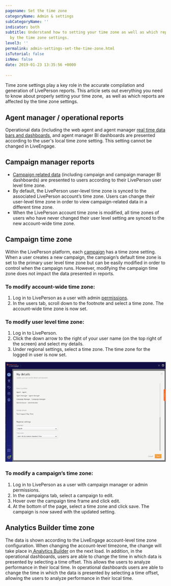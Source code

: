 ```yaml
---
pagename: Set the time zone
categoryName: Admin & settings
subCategoryName: ''
indicator: both
subtitle: Understand how to setting your time zone as well as which reports are affected
  by the time zone settings.
level3: ''
permalink: admin-settings-set-the-time-zone.html
isTutorial: false
isNew: false
date: 2019-01-23 13:35:56 +0000

---
```

Time zone settings play a key role in the accurate compilation and generation of LivePerson reports. This article sets out everything you need to know about properly setting your time zone,  as well as which reports are affected by the time zone settings.

## Agent manager / operational reports

Operational data (including the web agent and agent manager [real time data bars and dashboards](data-reporting-messaging-real-time-data-real-time-data-for-messaging.html ), and agent manager BI dashboards are presented according to the user's local time zone setting. This setting cannot be changed in LiveEngage.

## Campaign manager reports

* [Campaign related data](contact-center-management-campaigns-campaign-dashboard-and-data-bar.html) (including campaign and campaign manager BI dashboards) are presented to users according to their LivePerson user level time zone.
* By default, the LivePerson user-level time zone is synced to the associated LivePerson account’s time zone. Users can change their user-level time zone in order to view campaign-related data in a different time zone.
* When the LivePerson account time zone is modified, all time zones of users who have never changed their user level setting are synced to the new account-wide time zone.

## Campaign time zone

Within the LivePerson platform, each [campaign](contact-center-management-campaigns-campaigns-overview.html#what-are-campaigns) has a time zone setting. When a user creates a new campaign, the campaign’s default time zone is set to the primary user level time zone but can be easily modified in order to control when the campaign runs. However, modifying the campaign time zone does not impact the data presented in reports.

### To modify account-wide time zone:

1. Log in to LivePerson as a user with admin [permissions](admin-settings-permissions-customize-permissions.html).
2. In the users tab, scroll down to the footnote and select a time zone. The account-wide time zone is now set.

### To modify user level time zone:

1. Log in to LivePerson.
2. Click the down arrow to the right of your user name (on the top right of the screen) and select my details.
3. Under regional settings, select a time zone. The time zone for the logged in user is now set.

![](/img/Set-the-time-zone2.png)

### To modify a campaign’s time zone:

1. Log in to LivePerson as a user with campaign manager or admin permissions.
2. In the campaigns tab, select a campaign to edit.
3. Hover over the campaign time frame and click edit.
4. At the bottom of the page, select a time zone and click save. The campaign is now saved with the updated setting.

## Analytics Builder time zone

The data is shown according to the LiveEngage account-level time zone configuration. When changing the account-level timezone, the change will take place in[ Analytics Builder](data-reporting-report-builder-report-builder-overview.html) on the next load. In addition, in the operational dashboards, users are able to change the time in which data is presented by selecting a time offset. This allows the users to analyze performance in their local time. In operational dashboards users are able to change the time in which the data is presented by selecting a time offset, allowing the users to analyze performance in their local time.
